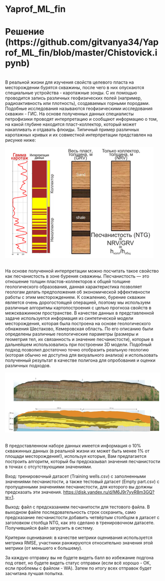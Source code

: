 # Yaprof_ML_fin
<text>
<h1> Решение (https://github.com/gitvanya34/Yaprof_ML_fin/blob/master/Chistovick.ipynb)</h1>
<br>В реальной жизни для изучения свойств целевого пласта на месторождении бурятся скважины, после чего в них опускаются специальные устройства - каротажные зонды. С их помощью проводится запись различных геофизических полей (например, радиоактивность или плотность), создаваемых горными породами. Подобные исследования называются геофизическими исследования скважин - ГИС. На основе полученных данных специалисты петрофизики проводят интерпретацию и сообщают информацию о том, на какой глубине находится пласт-коллектор, который может накапливать и отдавать флюиды. Типичный пример различных каротажных кривых и их совместной интерпретации представлен на рисунке ниже:
</text>
<br>
<p>
    <img src="https://github.com/gitvanya34/Yaprof_ML_fin/blob/master/task/statement-image.png" />
</p>
<br>
На основе полученной интерпретации можно посчитать такое свойство как песчанистость в зоне бурения скважины. Песчанистость — это отношение толщин пластов-коллекторов к общей толщине геологического образования, данная характеристика позволяет геологам делать предположения об экономической эффективности работы с этим месторождением. К сожалению, бурение скважин является очень дорогостоящей операцией, поэтому мы используем различные алгоритмы картопостроения с целью прогноза свойств в межскважинном пространстве. В качестве данных в представленной задаче используется информация из синтетической модели месторождения, которая была построена на основе геологического обнажения Шестаково, Кемеровская область. По его описанию были определены различные геологические параметры (размеры и геометрия тел, их связанность и значение песчанистости), которые в дальнейшем использовались при построении 3D модели. Подобный подход позволил достаточно точно отобразить реальную геологию (которая обычно не доступна для визуального анализа) и использовать полученный результат в качестве полигона для опробования и оценки различных подходов.
<br>
<p>
    <img src="https://github.com/gitvanya34/Yaprof_ML_fin/blob/master/task/statement-image%20(1).png"  />
</p>
<br>
В предоставленном наборе данных имеется информация о 10% скважинных данных (в реальной жизни их может быть менее 1% от площади месторождения!), используя которые, Вам предлагается построить алгоритм, который бы предсказывал значения песчанистости в точках с отсутствующими значениями.

Вход: тренировочный датасет (Training wells.csv) с заполненными значениями песчанистости, а также тестовый датасет (Empty part.csv) с пропущенными значениями песчанистости, для которого вы должны предсказать эти значения. https://disk.yandex.ru/d/M6J9r7yvR8m3GQ?w=1.

Выход: файл с предсказанием песчанитости для тестового файла. В выходном файле последовательность строк сохранить, само предсказание песчанистости добавить четвёртым столбцом в датасет с заголовком столбца NTG, как это сделано в тренировочном датасете. Получившийся файл загрузить в систему.

Критерии оценивания: в качестве метрики оценивания используется метрика RMSE, участники ранжируются относительно значения этой метрики (от меньшего к большему).

За каждую отправку вы не будете видеть балл во избежание подгона под ответ, но будете видеть статус отправки (если всё хорошо - ОК, если проблемы с файлом - WA). Затем по итогу всех отправок будет засчитана лучшая попытка.
